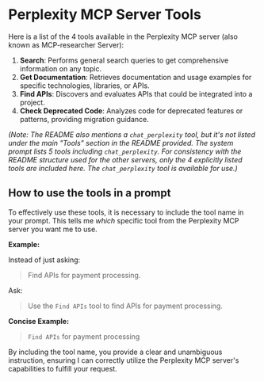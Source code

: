 # Perplexity MCP Server Tools

Here is a list of the 4 tools available in the Perplexity MCP server (also known as MCP-researcher Server):

1.  **Search**: Performs general search queries to get comprehensive information on any topic.
2.  **Get Documentation**: Retrieves documentation and usage examples for specific technologies, libraries, or APIs.
3.  **Find APIs**: Discovers and evaluates APIs that could be integrated into a project.
4.  **Check Deprecated Code**: Analyzes code for deprecated features or patterns, providing migration guidance.

*(Note: The README also mentions a `chat_perplexity` tool, but it's not listed under the main "Tools" section in the README provided. The system prompt lists 5 tools including `chat_perplexity`. For consistency with the README structure used for the other servers, only the 4 explicitly listed tools are included here. The `chat_perplexity` tool is available for use.)*

## How to use the tools in a prompt

To effectively use these tools, it is necessary to include the tool name in your prompt. This tells me *which* specific tool from the Perplexity MCP server you want me to use.

**Example:**

Instead of just asking:

> Find APIs for payment processing.

Ask:

> Use the `Find APIs` tool to find APIs for payment processing.

**Concise Example:**

> `Find APIs` for payment processing

By including the tool name, you provide a clear and unambiguous instruction, ensuring I can correctly utilize the Perplexity MCP server's capabilities to fulfill your request.
